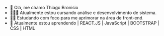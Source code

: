 - 👋 Olá, me chamo Thiago Bronisio
- 🧑🏽‍💻 Atualmente estou cursando análise e desenvolvimento de sistema.
- 💪🏽 Estudando com foco para me aprimorar na área de front-end.
- 🤩 Atualmente estou aprendendo | REACT.JS | JavaScript | BOOTSTRAP | CSS | HTML

<!---
ThiagoBronisio/ThiagoBronisio is a ✨ special ✨ repository because its `README.md` (this file) appears on your GitHub profile.
You can click the Preview link to take a look at your changes.
--->
